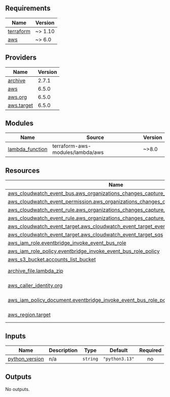 <!-- BEGIN_TF_DOCS -->
## Requirements

| Name | Version |
|------|---------|
| <a name="requirement_terraform"></a> [terraform](#requirement\_terraform) | ~> 1.10 |
| <a name="requirement_aws"></a> [aws](#requirement\_aws) | ~> 6.0 |

## Providers

| Name | Version |
|------|---------|
| <a name="provider_archive"></a> [archive](#provider\_archive) | 2.7.1 |
| <a name="provider_aws"></a> [aws](#provider\_aws) | 6.5.0 |
| <a name="provider_aws.org"></a> [aws.org](#provider\_aws.org) | 6.5.0 |
| <a name="provider_aws.target"></a> [aws.target](#provider\_aws.target) | 6.5.0 |

## Modules

| Name | Source | Version |
|------|--------|---------|
| <a name="module_lambda_function"></a> [lambda\_function](#module\_lambda\_function) | terraform-aws-modules/lambda/aws | ~>8.0 |

## Resources

| Name | Type |
|------|------|
| [aws_cloudwatch_event_bus.aws_organizations_changes_capture_event_bus](https://registry.terraform.io/providers/hashicorp/aws/latest/docs/resources/cloudwatch_event_bus) | resource |
| [aws_cloudwatch_event_permission.aws_organizations_changes_capture_event_bus_policy](https://registry.terraform.io/providers/hashicorp/aws/latest/docs/resources/cloudwatch_event_permission) | resource |
| [aws_cloudwatch_event_rule.aws_organizations_changes_capture_rule](https://registry.terraform.io/providers/hashicorp/aws/latest/docs/resources/cloudwatch_event_rule) | resource |
| [aws_cloudwatch_event_rule.aws_organizations_changes_capture_rule_management](https://registry.terraform.io/providers/hashicorp/aws/latest/docs/resources/cloudwatch_event_rule) | resource |
| [aws_cloudwatch_event_target.aws_cloudwatch_event_target_event_bus](https://registry.terraform.io/providers/hashicorp/aws/latest/docs/resources/cloudwatch_event_target) | resource |
| [aws_cloudwatch_event_target.aws_cloudwatch_event_target_sqs](https://registry.terraform.io/providers/hashicorp/aws/latest/docs/resources/cloudwatch_event_target) | resource |
| [aws_iam_role.eventbridge_invoke_event_bus_role](https://registry.terraform.io/providers/hashicorp/aws/latest/docs/resources/iam_role) | resource |
| [aws_iam_role_policy.eventbridge_invoke_event_bus_role_policy](https://registry.terraform.io/providers/hashicorp/aws/latest/docs/resources/iam_role_policy) | resource |
| [aws_s3_bucket.accounts_list_bucket](https://registry.terraform.io/providers/hashicorp/aws/latest/docs/resources/s3_bucket) | resource |
| [archive_file.lambda_zip](https://registry.terraform.io/providers/hashicorp/archive/latest/docs/data-sources/file) | data source |
| [aws_caller_identity.org](https://registry.terraform.io/providers/hashicorp/aws/latest/docs/data-sources/caller_identity) | data source |
| [aws_iam_policy_document.eventbridge_invoke_event_bus_role_policy](https://registry.terraform.io/providers/hashicorp/aws/latest/docs/data-sources/iam_policy_document) | data source |
| [aws_region.target](https://registry.terraform.io/providers/hashicorp/aws/latest/docs/data-sources/region) | data source |

## Inputs

| Name | Description | Type | Default | Required |
|------|-------------|------|---------|:--------:|
| <a name="input_python_version"></a> [python\_version](#input\_python\_version) | n/a | `string` | `"python3.13"` | no |

## Outputs

No outputs.
<!-- END_TF_DOCS -->
